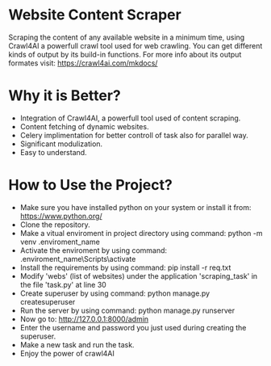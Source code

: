 # Website Content Scraper
Scraping the content of any available website in a minimum time, using Crawl4AI a powerfull crawl tool used for web crawling. You can get different kinds of output by its build-in functions. For more info about its output formates visit: https://crawl4ai.com/mkdocs/
# Why it is Better?
* Integration of Crawl4AI, a powerfull tool used of content scraping.
* Content fetching of dynamic websites.
* Celery implimentation for better controll of task also for parallel way.
* Significant modulization.
* Easy to understand.
# How to Use the Project?
* Make sure you have installed python on your system or install it from: https://www.python.org/
* Clone the repository.
* Make a vitual enviroment in project directory using command: python -m venv .enviroment_name
* Activate the enviroment by using command: .enviroment_name\Scripts\activate
* Install the requirements by using command: pip install -r req.txt
* Modify 'webs' (list of websites) under the application 'scraping_task' in the file 'task.py' at line 30
* Create superuser by using command: python manage.py createsuperuser
* Run the server by using command: python manage.py runserver
* Now go to: http://127.0.0.1:8000/admin
* Enter the username and password you just used during creating the superuser.
* Make a new task and run the task.
* Enjoy the power of crawl4AI
